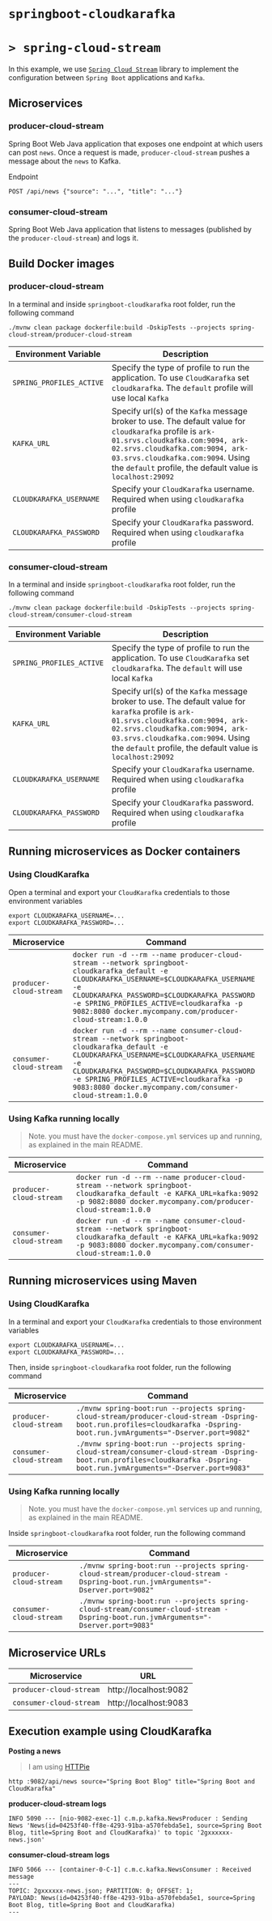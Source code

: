 # `springboot-cloudkarafka`
# `> spring-cloud-stream`

In this example, we use [`Spring Cloud Stream`](https://docs.spring.io/spring-cloud-stream/docs/current/reference/htmlsingle/)
library to implement the configuration between `Spring Boot` applications and `Kafka`.

## Microservices

### producer-cloud-stream

Spring Boot Web Java application that exposes one endpoint at which users can post `news`. Once a request is made, 
`producer-cloud-stream` pushes a message about the `news` to Kafka.

Endpoint
```
POST /api/news {"source": "...", "title": "..."}
```

### consumer-cloud-stream

Spring Boot Web Java application that listens to messages (published by the `producer-cloud-stream`) and logs it.

## Build Docker images

### producer-cloud-stream

In a terminal and inside `springboot-cloudkarafka` root folder, run the following command
```
./mvnw clean package dockerfile:build -DskipTests --projects spring-cloud-stream/producer-cloud-stream
```

| Environment Variable     | Description |
| -----------------------  | ----------- |
| `SPRING_PROFILES_ACTIVE` | Specify the type of profile to run the application. To use `CloudKarafka` set `cloudkarafka`. The `default` profile will use local `Kafka` |
| `KAFKA_URL`              | Specify url(s) of the `Kafka` message broker to use. The default value for `cloudkarafka` profile is `ark-01.srvs.cloudkafka.com:9094, ark-02.srvs.cloudkafka.com:9094, ark-03.srvs.cloudkafka.com:9094`. Using the `default` profile, the default value is `localhost:29092` |
| `CLOUDKARAFKA_USERNAME`  | Specify your `CloudKarafka` username. Required when using `cloudkarafka` profile |
| `CLOUDKARAFKA_PASSWORD`  | Specify your `CloudKarafka` password. Required when using `cloudkarafka` profile |

### consumer-cloud-stream

In a terminal and inside `springboot-cloudkarafka` root folder, run the following command
```
./mvnw clean package dockerfile:build -DskipTests --projects spring-cloud-stream/consumer-cloud-stream
```

| Environment Variable     | Description |
| ------------------------ | ----------- |
| `SPRING_PROFILES_ACTIVE` | Specify the type of profile to run the application. To use `CloudKarafka` set `cloudkarafka`. The `default` will use local `Kafka` |
| `KAFKA_URL`              | Specify url(s) of the `Kafka` message broker to use. The default value for `karafka` profile is `ark-01.srvs.cloudkafka.com:9094, ark-02.srvs.cloudkafka.com:9094, ark-03.srvs.cloudkafka.com:9094`. Using the `default` profile, the default value is `localhost:29092` |
| `CLOUDKARAFKA_USERNAME`  | Specify your `CloudKarafka` username. Required when using `cloudkarafka` profile |
| `CLOUDKARAFKA_PASSWORD`  | Specify your `CloudKarafka` password. Required when using `cloudkarafka` profile |

## Running microservices as Docker containers

### Using CloudKarafka

Open a terminal and export your `CloudKarafka` credentials to those environment variables
```
export CLOUDKARAFKA_USERNAME=...
export CLOUDKARAFKA_PASSWORD=...
```

| Microservice            | Command |
| ----------------------- | ------- |
| `producer-cloud-stream` | `docker run -d --rm --name producer-cloud-stream --network springboot-cloudkarafka_default -e CLOUDKARAFKA_USERNAME=$CLOUDKARAFKA_USERNAME -e CLOUDKARAFKA_PASSWORD=$CLOUDKARAFKA_PASSWORD -e SPRING_PROFILES_ACTIVE=cloudkarafka -p 9082:8080 docker.mycompany.com/producer-cloud-stream:1.0.0` |
| `consumer-cloud-stream` | `docker run -d --rm --name consumer-cloud-stream --network springboot-cloudkarafka_default -e CLOUDKARAFKA_USERNAME=$CLOUDKARAFKA_USERNAME -e CLOUDKARAFKA_PASSWORD=$CLOUDKARAFKA_PASSWORD -e SPRING_PROFILES_ACTIVE=cloudkarafka -p 9083:8080 docker.mycompany.com/consumer-cloud-stream:1.0.0` |

### Using Kafka running locally

>Note. you must have the `docker-compose.yml` services up and running, as explained in the main README.

| Microservice            | Command |
| ----------------------- | ------- |
| `producer-cloud-stream` | `docker run -d --rm --name producer-cloud-stream --network springboot-cloudkarafka_default -e KAFKA_URL=kafka:9092 -p 9082:8080 docker.mycompany.com/producer-cloud-stream:1.0.0` |
| `consumer-cloud-stream` | `docker run -d --rm --name consumer-cloud-stream --network springboot-cloudkarafka_default -e KAFKA_URL=kafka:9092 -p 9083:8080 docker.mycompany.com/consumer-cloud-stream:1.0.0` |

## Running microservices using Maven

### Using CloudKarafka

In a terminal and export your `CloudKarafka` credentials to those environment variables
```
export CLOUDKARAFKA_USERNAME=...
export CLOUDKARAFKA_PASSWORD=...
```

Then, inside `springboot-cloudkarafka` root folder, run the following command

| Microservice            | Command |
| ----------------------- | ------- |
| `producer-cloud-stream` | `./mvnw spring-boot:run --projects spring-cloud-stream/producer-cloud-stream -Dspring-boot.run.profiles=cloudkarafka -Dspring-boot.run.jvmArguments="-Dserver.port=9082"` |
| `consumer-cloud-stream` | `./mvnw spring-boot:run --projects spring-cloud-stream/consumer-cloud-stream -Dspring-boot.run.profiles=cloudkarafka -Dspring-boot.run.jvmArguments="-Dserver.port=9083"` |

### Using Kafka running locally

>Note. you must have the `docker-compose.yml` services up and running, as explained in the main README.  

Inside `springboot-cloudkarafka` root folder, run the following command

| Microservice            | Command |
| ----------------------- | ------- |
| `producer-cloud-stream` | `./mvnw spring-boot:run --projects spring-cloud-stream/producer-cloud-stream -Dspring-boot.run.jvmArguments="-Dserver.port=9082"` |
| `consumer-cloud-stream` | `./mvnw spring-boot:run --projects spring-cloud-stream/consumer-cloud-stream -Dspring-boot.run.jvmArguments="-Dserver.port=9083"` |

## Microservice URLs

| Microservice            | URL                   |
| ----------------------- | --------------------- |
| `producer-cloud-stream` | http://localhost:9082 |
| `consumer-cloud-stream` | http://localhost:9083 |

## Execution example using CloudKarafka

**Posting a news**
> I am using [HTTPie](https://httpie.org/) 
```
http :9082/api/news source="Spring Boot Blog" title="Spring Boot and CloudKarafka"
```

**producer-cloud-stream logs**
```
INFO 5090 --- [nio-9082-exec-1] c.m.p.kafka.NewsProducer : Sending News 'News(id=04253f40-ff8e-4293-91ba-a570febda5e1, source=Spring Boot Blog, title=Spring Boot and CloudKarafka)' to topic '2gxxxxxx-news.json'
```

**consumer-cloud-stream logs**
```
INFO 5066 --- [container-0-C-1] c.m.c.kafka.NewsConsumer : Received message
---
TOPIC: 2gxxxxxx-news.json; PARTITION: 0; OFFSET: 1;
PAYLOAD: News(id=04253f40-ff8e-4293-91ba-a570febda5e1, source=Spring Boot Blog, title=Spring Boot and CloudKarafka)
---
```